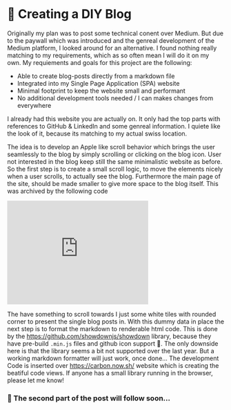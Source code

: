 # :tada: Creating a DIY Blog

Originally my plan was to post some technical conent over Medium. But due to the paywall which was introduced and the genreal development of the Medium platform, I looked around for an alternative. I found nothing really matching to my requirements, which as so often mean I will do it on my own. My requiements and goals for this project are the following:

* Able to create blog-posts directly from a markdown file
* Integrated into my Single Page Application (SPA) website
* Minimal footprint to keep the website small and performant
* No additional development tools needed / I can makes changes from everywhere

I already had this website you are actually on. It only had the top parts with references to GitHub & LinkedIn and some genreal information. I quiete like the look of it, because its matching to my actual swiss location. 

The idea is to develop an Apple like scroll behavior which brings the user seamlessly to the blog by simply scrolling or clicking on the blog icon. User not interested in the blog keep still the same minimalistic website as before.
So the first step is to create a small scroll logic, to move the elements nicely when a user scrolls, to actually see the blog.
Furthermore the main page of the site, should be made smaller to give more space to the blog itself. This was archived by the following code

<iframe
  src="https://carbon.now.sh/embed/5sOxoxtcdsDkvpkVsNrB"
  style="width: 327px; height: 240px; border:0; transform: scale(1); overflow:hidden;"
  sandbox="allow-scripts allow-same-origin">
</iframe>

The have something to scroll towards I just some white tiles with rounded corner to present the single blog posts in.
With this dummy data in place the next step is to format the markdown to renderable html code.
This is done by the <https://github.com/showdownjs/showdown> library, because they have pre-build `.min.js` files and github icon support :muscle:.
The only downside here is that the library seems a bit not supported over the last year. But a working markdown formatter will just work, once done...
The development Code is inserted over <https://carbon.now.sh/> website which is creating the beatiful code views. If anyone has a small library running in the browser, please let me know!

### :construction: The second part of the post will follow soon...
